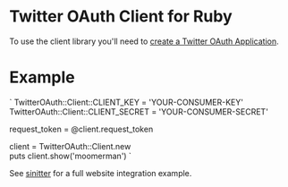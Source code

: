 Twitter OAuth Client for Ruby
=============================

To use the client library you'll need to [create a Twitter OAuth Application](http://twitter.com/oauth_clients/new).

Example
=======

`
TwitterOAuth::Client::CLIENT_KEY = 'YOUR-CONSUMER-KEY'  
TwitterOAuth::Client::CLIENT_SECRET = 'YOUR-CONSUMER-SECRET'  

request_token = @client.request_token  

client = TwitterOAuth::Client.new  
puts client.show('moomerman')
`

See [sinitter](http://github.com/moomerman/sinitter/tree/master) for a full website integration example.
